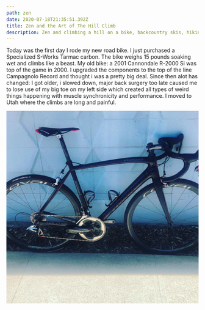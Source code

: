 ```yaml
---
path: zen
date: 2020-07-18T21:35:51.392Z
title: Zen and the Art of The Hill Climb
description: Zen and climbing a hill on a bike, backcountry skis, hiking, whatever
---
```

Today was the first day I rode my new road bike.  I just purchased a Specialized S-Works Tarmac carbon.  The bike weighs 15 pounds soaking wet and climbs like a beast.  My old bike: a 2001 Cannondale R-2000 Si was top of the game in 2000. I upgraded the components to the top of the line Campagnolo Record and thought i was a pretty big deal.  Since then alot has changed: I got older, i slowed down, major back surgery too late caused me to lose use of my big toe on my left side which created all types of weird things happening with muscle synchronicity and performance.  I moved to Utah where the climbs are long and painful. 



![](../assets/specialized.jpg)